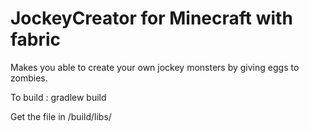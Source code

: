 # JockeyCreator for Minecraft with fabric
Makes you able to create your own jockey monsters by giving eggs to zombies.

To build :
gradlew build

Get the file in /build/libs/
